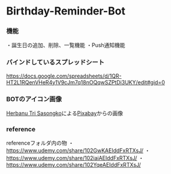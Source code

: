 # Birthday-Reminder-Bot
### 機能
・誕生日の追加、削除、一覧機能
・Push通知機能

### バインドしているスプレッドシート
https://docs.google.com/spreadsheets/d/1QR-HT2L1RQenVHeR4y1V9cJm7q18nOQqwSZPtDi3UKY/edit#gid=0

### BOTのアイコン画像
<a href="https://pixabay.com/ja/users/herbanu-2323111/?utm_source=link-attribution&amp;utm_medium=referral&amp;utm_campaign=image&amp;utm_content=3148707">Herbanu Tri Sasongko</a>による<a href="https://pixabay.com/ja/?utm_source=link-attribution&amp;utm_medium=referral&amp;utm_campaign=image&amp;utm_content=3148707">Pixabay</a>からの画像

### reference
referenceフォルダ内の物
・https://www.udemy.com/share/102GwKAEIddFxRTXsJ/
・https://www.udemy.com/share/102iaiAEIddFxRTXsJ/
・https://www.udemy.com/share/102YqeAEIddFxRTXsJ/
